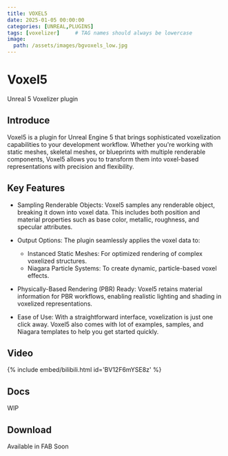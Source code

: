 ```yaml
---
title: VOXEL5
date: 2025-01-05 00:00:00 
categories: [UNREAL,PLUGINS]
tags: [voxelizer]     # TAG names should always be lowercase
image:
  path: /assets/images/bgvoxels_low.jpg
---
```


# Voxel5
Unreal 5 Voxelizer plugin
## Introduce
Voxel5 is a plugin for Unreal Engine 5 that brings sophisticated voxelization capabilities to your development workflow. Whether you're working with static meshes, skeletal meshes, or blueprints with multiple renderable components, Voxel5 allows you to transform them into voxel-based representations with precision and flexibility.

## Key Features
- Sampling Renderable Objects: Voxel5 samples any renderable object, breaking it down into voxel data. This includes both position and material properties such as base color, metallic, roughness, and specular attributes.

- Output Options: The plugin seamlessly applies the voxel data to:
    - Instanced Static Meshes: For optimized rendering of complex voxelized structures.
    - Niagara Particle Systems: To create dynamic, particle-based voxel effects.

- Physically-Based Rendering (PBR) Ready: Voxel5 retains material information for PBR workflows, enabling realistic lighting and shading in voxelized representations.

- Ease of Use: With a straightforward interface, voxelization is just one click away. Voxel5 also comes with lot of examples, samples, and Niagara templates to help you get started quickly.

## Video
{% include embed/bilibili.html id='BV12F6mYSE8z' %}

## Docs
WIP

## Download
Available in FAB Soon